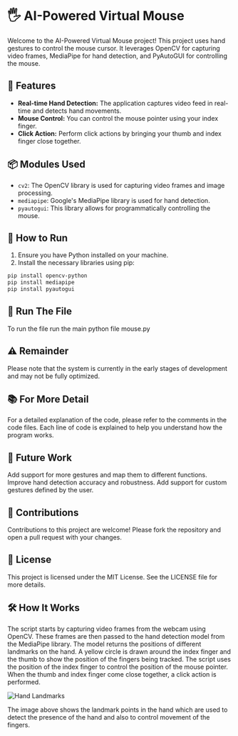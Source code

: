 # 🖐️ AI-Powered Virtual Mouse

Welcome to the AI-Powered Virtual Mouse project! This project uses hand gestures to control the mouse cursor. It leverages OpenCV for capturing video frames, MediaPipe for hand detection, and PyAutoGUI for controlling the mouse.

## 🎯 Features

- **Real-time Hand Detection:** The application captures video feed in real-time and detects hand movements.
- **Mouse Control:** You can control the mouse pointer using your index finger.
- **Click Action:** Perform click actions by bringing your thumb and index finger close together.

## 📦 Modules Used

- `cv2`: The OpenCV library is used for capturing video frames and image processing.
- `mediapipe`: Google's MediaPipe library is used for hand detection.
- `pyautogui`: This library allows for programmatically controlling the mouse.

## 🚀 How to Run

1. Ensure you have Python installed on your machine.
2. Install the necessary libraries using pip:

```bash
pip install opencv-python
pip install mediapipe
pip install pyautogui
```
##  🏃 Run The File

To run the file run the main python file mouse.py

## ⚠️ Remainder

Please note that the system is currently in the early stages of development and may not be fully optimized.

## 📚 For More Detail

For a detailed explanation of the code, please refer to the comments in the code files. Each line of code is explained to help you understand how the program works.

## 🚧 Future Work

Add support for more gestures and map them to different functions.
Improve hand detection accuracy and robustness.
Add support for custom gestures defined by the user.

## 🤝 Contributions

Contributions to this project are welcome! Please fork the repository and open a pull request with your changes.

## 📄 License

This project is licensed under the MIT License. See the LICENSE file for more details.

## 🛠️ How It Works

The script starts by capturing video frames from the webcam using OpenCV. These frames are then passed to the hand detection model from the MediaPipe library. The model returns the positions of different landmarks on the hand. A yellow circle is drawn around the index finger and the thumb to show the position of the fingers being tracked. The script uses the position of the index finger to control the position of the mouse pointer. When the thumb and index finger come close together, a click action is performed.

![Hand Landmarks](https://media.geeksforgeeks.org/wp-content/uploads/20210802154942/HandLandmarks.png%29)

The image above shows the landmark points in the hand which are used to detect the presence of the hand and also to control movement of the fingers.
